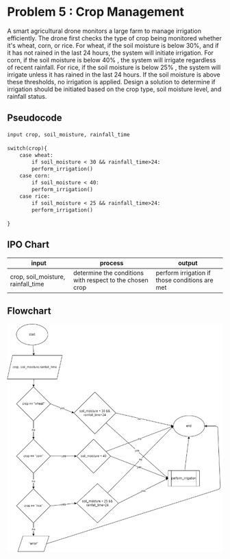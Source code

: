 # Problem 5 : Crop Management

A smart agricultural drone monitors a large farm to manage irrigation efficiently. The drone first checks the type of crop being monitored whether it's wheat, corn, or rice. For wheat, if the soil moisture is below 30%, and if it has not rained in the last 24 hours, the system will initiate irrigation. For corn, if the soil moisture is below 40% , the system will irrigate regardless of recent rainfall. For rice, if the soil moisture is below 25% , the system will irrigate unless it has rained in the last 24 hours. If the soil moisture is above these thresholds, no irrigation is applied. Design a solution to determine if irrigation should be initiated based on the crop type, soil moisture level, and rainfall status.

## Pseudocode

```pseudocode
input crop, soil_moisture, rainfall_time

switch(crop){
    case wheat:
        if soil_moisture < 30 && rainfall_time>24:
        perform_irrigation()
    case corn:
        if soil_moisture < 40:
        perform_irrigation()
    case rice:
        if soil_moisture < 25 && rainfall_time>24:
        perform_irrigation()
        
}

```

## IPO Chart

|input|process|output|
|-|-|-|
|crop, soil_moisture, rainfall_time|determine the conditions with respect to the chosen crop|perform irrigation if those conditions are met|

## Flowchart

![prob5](drawings\prob5.drawio.png)
